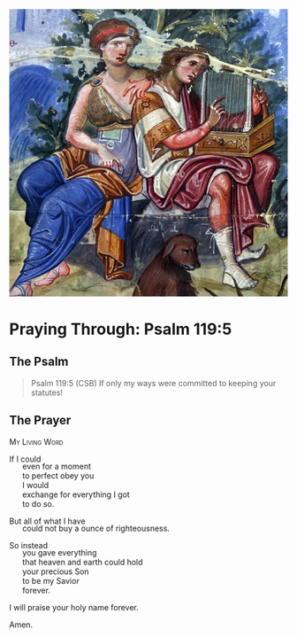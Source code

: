 <img class="intro-right" src="art-paris-psalter.jpg">

<style>
  li {list-style-type: none;}
  p + ul {
    margin-top: -18px;
}
</style>

# Praying Through: Psalm 119:5

## The Psalm

>Psalm 119:5 (CSB) If only my ways were committed to keeping your statutes!

## The Prayer

<div style="font-variant: small-caps;">
My Living Word
</div>

If I could  
* even for a moment  
* to perfect obey you  
* I would  
* exchange for everything I got  
* to do so.

But all of what I have  
* could not buy a ounce of righteousness.

So instead  
* you gave everything  
* that heaven and earth could hold  
* your precious Son  
* to be my Savior  
* forever.

I will praise your holy name forever.

Amen.
